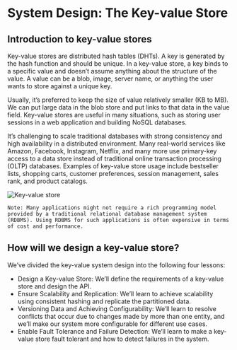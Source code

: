 # System Design: The Key-value Store
## Introduction to key-value stores
Key-value stores are distributed hash tables (DHTs). A key is generated by the hash function and should be unique. In a key-value store, a key binds to a specific value and doesn’t assume anything about the structure of the value. A value can be a blob, image, server name, or anything the user wants to store against a unique key.

Usually, it’s preferred to keep the size of value relatively smaller (KB to MB). We can put large data in the blob store and put links to that data in the value field. Key-value stores are useful in many situations, such as storing user sessions in a web application and building NoSQL databases.

It’s challenging to scale traditional databases with strong consistency and high availability in a distributed environment. Many real-world services like Amazon, Facebook, Instagram, Netflix, and many more use primary-key access to a data store instead of traditional online transaction processing (OLTP) databases. Examples of key-value store usage include bestseller lists, shopping carts, customer preferences, session management, sales rank, and product catalogs.

![Key-value store](./kv.jpg)

```
Note: Many applications might not require a rich programming model provided by a traditional relational database management system (RDBMS). Using RDBMS for such applications is often expensive in terms of cost and performance.
```
## How will we design a key-value store?
We’ve divided the key-value system design into the following four lessons:

- Design a Key-value Store: We’ll define the requirements of a key-value store and design the API.
- Ensure Scalability and Replication: We’ll learn to achieve scalability using consistent hashing and replicate the partitioned data.
- Versioning Data and Achieving Configurability: We’ll learn to resolve conflicts that occur due to changes made by more than one entity, and we’ll make our system more configurable for different use cases.
- Enable Fault Tolerance and Failure Detection: We’ll learn to make a key-value store fault tolerant and how to detect failures in the system.
